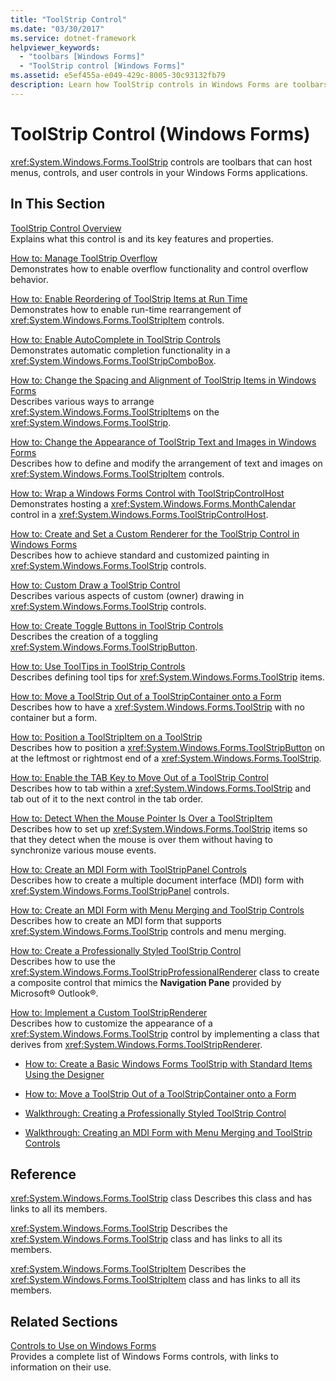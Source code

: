 ```yaml
---
title: "ToolStrip Control"
ms.date: "03/30/2017"
ms.service: dotnet-framework
helpviewer_keywords: 
  - "toolbars [Windows Forms]"
  - "ToolStrip control [Windows Forms]"
ms.assetid: e5ef455a-e049-429c-8005-30c93132fb79
description: Learn how ToolStrip controls in Windows Forms are toolbars that can host menus, controls, and user controls.
---
```

# ToolStrip Control (Windows Forms)

<xref:System.Windows.Forms.ToolStrip> controls are toolbars that can host menus, controls, and user controls in your Windows Forms applications.

## In This Section

[ToolStrip Control Overview](toolstrip-control-overview-windows-forms.md)\
Explains what this control is and its key features and properties.

[How to: Manage ToolStrip Overflow](how-to-manage-toolstrip-overflow-in-windows-forms.md)\
Demonstrates how to enable overflow functionality and control overflow behavior.

[How to: Enable Reordering of ToolStrip Items at Run Time](how-to-enable-reordering-of-toolstrip-items-at-run-time-in-windows-forms.md)\
Demonstrates how to enable run-time rearrangement of <xref:System.Windows.Forms.ToolStripItem> controls.

[How to: Enable AutoComplete in ToolStrip Controls](how-to-enable-autocomplete-in-toolstrip-controls-in-windows-forms.md)\
Demonstrates automatic completion functionality in a <xref:System.Windows.Forms.ToolStripComboBox>.

[How to: Change the Spacing and Alignment of ToolStrip Items in Windows Forms](how-to-change-the-spacing-and-alignment-of-toolstrip-items-in-windows-forms.md)\
Describes various ways to arrange <xref:System.Windows.Forms.ToolStripItem>s on the <xref:System.Windows.Forms.ToolStrip>.

[How to: Change the Appearance of ToolStrip Text and Images in Windows Forms](how-to-change-the-appearance-of-toolstrip-text-and-images-in-windows-forms.md)\
Describes how to define and modify the arrangement of text and images on <xref:System.Windows.Forms.ToolStripItem> controls.

[How to: Wrap a Windows Forms Control with ToolStripControlHost](how-to-wrap-a-windows-forms-control-with-toolstripcontrolhost.md)\
Demonstrates hosting a <xref:System.Windows.Forms.MonthCalendar> control in a <xref:System.Windows.Forms.ToolStripControlHost>.

[How to: Create and Set a Custom Renderer for the ToolStrip Control in Windows Forms](create-and-set-a-custom-renderer-for-the-toolstrip-control-in-wf.md)\
Describes how to achieve standard and customized painting in <xref:System.Windows.Forms.ToolStrip> controls.

[How to: Custom Draw a ToolStrip Control](how-to-custom-draw-a-toolstrip-control.md)\
Describes various aspects of custom (owner) drawing in <xref:System.Windows.Forms.ToolStrip> controls.

[How to: Create Toggle Buttons in ToolStrip Controls](how-to-create-toggle-buttons-in-toolstrip-controls.md)\
Describes the creation of a toggling <xref:System.Windows.Forms.ToolStripButton>.

[How to: Use ToolTips in ToolStrip Controls](how-to-use-tooltips-in-toolstrip-controls.md)\
Describes defining tool tips for <xref:System.Windows.Forms.ToolStrip> items.

[How to: Move a ToolStrip Out of a ToolStripContainer onto a Form](how-to-move-a-toolstrip-out-of-a-toolstripcontainer-onto-a-form.md)\
Describes how to have a <xref:System.Windows.Forms.ToolStrip> with no container but a form.

[How to: Position a ToolStripItem on a ToolStrip](how-to-position-a-toolstripitem-on-a-toolstrip.md)\
Describes how to position a <xref:System.Windows.Forms.ToolStripButton> on at the leftmost or rightmost end of a <xref:System.Windows.Forms.ToolStrip>.

[How to: Enable the TAB Key to Move Out of a ToolStrip Control](how-to-enable-the-tab-key-to-move-out-of-a-toolstrip-control.md)\
Describes how to tab within a <xref:System.Windows.Forms.ToolStrip> and tab out of it to the next control in the tab order.

[How to: Detect When the Mouse Pointer Is Over a ToolStripItem](how-to-detect-when-the-mouse-pointer-is-over-a-toolstripitem.md)\
Describes how to set up <xref:System.Windows.Forms.ToolStrip> items so that they detect when the mouse is over them without having to synchronize various mouse events.

[How to: Create an MDI Form with ToolStripPanel Controls](how-to-create-an-mdi-form-with-toolstrippanel-controls.md)\
Describes how to create a multiple document interface (MDI) form with <xref:System.Windows.Forms.ToolStripPanel> controls.

[How to: Create an MDI Form with Menu Merging and ToolStrip Controls](how-to-create-an-mdi-form-with-menu-merging-and-toolstrip-controls.md)\
Describes how to create an MDI form that supports <xref:System.Windows.Forms.ToolStrip> controls and menu merging.

[How to: Create a Professionally Styled ToolStrip Control](how-to-create-a-professionally-styled-toolstrip-control.md)\
Describes how to use the <xref:System.Windows.Forms.ToolStripProfessionalRenderer> class to create a composite control that mimics the **Navigation Pane** provided by Microsoft® Outlook®.

[How to: Implement a Custom ToolStripRenderer](how-to-implement-a-custom-toolstriprenderer.md)\
Describes how to customize the appearance of a <xref:System.Windows.Forms.ToolStrip> control by implementing a class that derives from <xref:System.Windows.Forms.ToolStripRenderer>.

- [How to: Create a Basic Windows Forms ToolStrip with Standard Items Using the Designer](create-a-basic-wf-toolstrip-with-standard-items-using-the-designer.md)

- [How to: Move a ToolStrip Out of a ToolStripContainer onto a Form](how-to-move-a-toolstrip-out-of-a-toolstripcontainer-onto-a-form.md)

- [Walkthrough: Creating a Professionally Styled ToolStrip Control](walkthrough-creating-a-professionally-styled-toolstrip-control.md)

- [Walkthrough: Creating an MDI Form with Menu Merging and ToolStrip Controls](walkthrough-creating-an-mdi-form-with-menu-merging-and-toolstrip-controls.md)

## Reference

<xref:System.Windows.Forms.ToolStrip> class
Describes this class and has links to all its members.

<xref:System.Windows.Forms.ToolStrip>
Describes the <xref:System.Windows.Forms.ToolStrip> class and has links to all its members.

<xref:System.Windows.Forms.ToolStripItem>
Describes the <xref:System.Windows.Forms.ToolStripItem> class and has links to all its members.

## Related Sections

[Controls to Use on Windows Forms](controls-to-use-on-windows-forms.md)\
Provides a complete list of Windows Forms controls, with links to information on their use.
